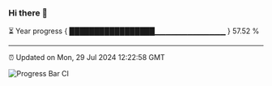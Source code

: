 ### Hi there 👋

⏳ Year progress { █████████████████▁▁▁▁▁▁▁▁▁▁▁▁▁ } 57.52 %

---

⏰ Updated on Mon, 29 Jul 2024 12:22:58 GMT

![Progress Bar CI](https://github.com/liununu/liununu/workflows/Progress%20Bar%20CI/badge.svg)

